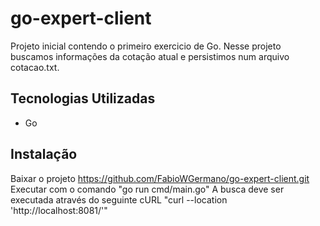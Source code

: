 # go-expert-client

Projeto inicial contendo o primeiro exercicio de Go.
Nesse projeto buscamos informações da cotação atual e persistimos num arquivo cotacao.txt.

## Tecnologias Utilizadas

- Go

## Instalação

Baixar o projeto https://github.com/FabioWGermano/go-expert-client.git
Executar com o comando "go run cmd/main.go"
A busca deve ser executada através do seguinte cURL "curl --location 'http://localhost:8081/'"